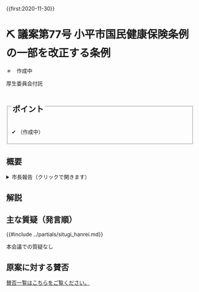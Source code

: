 {{first:2020-11-30}}
# ⛏️ 議案第77号 小平市国民健康保険条例の一部を改正する条例

＊　作成中

<i class="fa fa-gavel" aria-hidden="true"></i> 厚生委員会付託

<fieldset class="point">
  <legend>
    <h2 class="point"> ポイント </h2>
  </legend>
  <p class="point">✔ （作成中）</p>
</fieldset>

<!--
<fieldset class="sanpi">
  <legend>
    <h2 class="sanpi">⭕️ 私（安竹洋平）の判断：賛成 </h2>
  </legend>
  <p class="sanpi NG">❌ </p>
  <p class="sanpi OK">⭕️ </p>
</fieldset>
-->

## 概要

<details>
<summary>市長報告（クリックで開きます）</summary>

> 本案は､本年4月1日に施行された地方税法施行令の一部改正等に伴い、改正するものです。
>
> 改正の内容ですが､第1点目は､国民健康保険税の課税限度額のうち、医療保険分を、現行の61万円から63万円に、介護保険分を現行の16万円から17万円に改めることにより、課税限度額の合計額を、現行の96万円から99万円に引き上げるものです。
>
> 第2点目は、国民健康保険税の減額にかかる所得の基準について、基礎控除額相当分の基準額を、33万円から43万円に引き上げる等の規定の整備を行うものです。
>
> 第3点目は、租税特別措置法に創設された特別控除を国民健康保険税に適用させるため、規定の整備を行うものです。
>
> なお、これらの内容につきましては、小平市国民健康保険運営協議会から、適当である旨の答申をいただいております。
>
> 施行期日につきましては、課税限度額の改定につきましては、来年4月1日を、国民健康保険税の減額にかかる所得の基準の見直しと特別控除の適用につきましては、来年1月1日を予定いたしております。

</details>

## 解説


## 主な質疑（発言順）
{{#include ../partials/situgi_hanrei.md}}

本会議での質疑なし

<!--
### ＠ 本会議

<table class="qanda"><tr><td><i class="fa fa-question-circle hitori yasutake" aria-label="安竹による質問"></i></td><td>
（安竹 洋平）
</td></tr></table>

<table class="qanda"><tr><td><i class="fa fa-question-circle hitori" aria-label="一人会派 その他議員による質問"></i></td><td>
（）
</td></tr></table>

<table class="qanda"><tr><td><i class="fa fa-question-circle-o" aria-label="その他議員による質問"></i></td><td>
</td></tr></table>

### ＠ XX委員会
XX委員会には、一人会派の会からXXXX議員が委員として参加しています。

- [議員の質疑](#)

<table class="qanda"><tr><td><i class="fa fa-question-circle hitori" aria-label="一人会派 その他議員による質問"></i></td><td>
（）
</td></tr></table>

<table class="qanda"><tr><td><i class="fa fa-question-circle-o" aria-label="その他 議員による質問"></i></td><td>
</td></tr></table>


#### XX委員会での賛否

<table class="simple">
<tr><th>会派</th><th>賛否</th></tr>
<tr><td>一人会派の会</td><td>❌反対</td></tr>
<tr><td>政和会</td><td>⭕賛成</td></tr>
<tr><td>公明党</td><td>⭕賛成</td></tr>
<tr><td>フォーラム小平</td><td>⭕賛成</td></tr>
<tr><td>共産党</td><td>⭕賛成</td></tr>
</table>

## 本会議でのやり取り

### 討論
＊概要ですので、実際の討論は[会議録等](index.md/#会議録配布資料)をご参照ください。

<h5 style="margin-bottom:0"><span class="highlight">⭐反対（一人会派の会：伊藤央）</span></h5>

- 
- 


<h5 style="margin-bottom:0">反対（政和会）</h5>

<h5 style="margin-bottom:0">賛成（公明党）</h5>
<h5 style="margin-bottom:0">賛成（フォーラム小平）</h5>
<h5 style="margin-bottom:0">賛成（共産党）</h5>
<h5 style="margin-bottom:0">賛成（まちづくり市民こだいら：水口議員）</h5>

-->

## 原案に対する賛否
[賛否一覧はこちらをご覧ください。](./index.md#賛否)